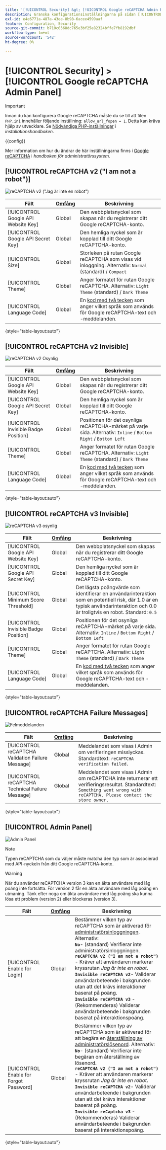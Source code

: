 ```yaml
---
title: '[!UICONTROL Security] &gt; [!UICONTROL Google reCAPTCHA Admin Panel]'
description: Granska konfigurationsinställningarna på sidan [!UICONTROL Security] &gt; [!UICONTROL Google reCAPTCHA Admin Panel] i Commerce Admin.
exl-id: e4e6771a-487a-43ee-8b98-6acee4599aaf
feature: Configuration, Security
source-git-commit: b710c0368dc765e3bf25e82324bffe7fb8192dbf
workflow-type: tm+mt
source-wordcount: '542'
ht-degree: 0%

---
```


# [!UICONTROL Security] > [!UICONTROL Google reCAPTCHA Admin Panel]

>[!IMPORTANT]
>
>Innan du kan konfigurera Google reCAPTCHA måste du se till att filen `PHP.ini` innehåller följande inställning: `allow_url_fopen = 1`. Detta kan kräva hjälp av utvecklare. Se [Nödvändiga PHP-inställningar](https://experienceleague.adobe.com/docs/commerce-operations/installation-guide/prerequisites/php-settings.html) i _installationshandboken_.

{{config}}

Mer information om hur du ändrar de här inställningarna finns i [Google reCAPTCHA](../../systems/security-google-recaptcha.md) i _handboken för administratörssystem_.

## [!UICONTROL reCAPTCHA v2 ("I am not a robot")]

![reCAPTCHA v2 (&quot;Jag är inte en robot&quot;)](./assets/recaptcha-admin-v2-not-robot.png)<!-- zoom -->

| Fält | [Omfång](../../getting-started/websites-stores-views.md#scope-settings) | Beskrivning |
|--|--|--|
| [!UICONTROL Google API Website Key] | Global | Den webbplatsnyckel som skapas när du registrerar ditt Google reCAPTCHA-konto. |
| [!UICONTROL Google API Secret Key] | Global | Den hemliga nyckel som är kopplad till ditt Google reCAPTCHA-konto. |
| [!UICONTROL Size] | Global | Storleken på rutan Google reCAPTCHA som visas vid inloggning. Alternativ: `Normal` (standard) / `Compact` |
| [!UICONTROL Theme] | Global | Anger formatet för rutan Google reCAPTCHA. Alternativ: `Light Theme` (standard) / `Dark Theme` |
| [!UICONTROL Language Code] | Global | En [kod med två tecken](https://developers.google.com/recaptcha/docs/language) som anger vilket språk som används för Google reCAPTCHA-text och -meddelanden. |

{style="table-layout:auto"}

## [!UICONTROL reCAPTCHA v2 Invisible]

![reCAPTCHA v2 Osynlig](./assets/recaptcha-admin-v2-invisible.png)<!-- zoom -->

| Fält | [Omfång](../../getting-started/websites-stores-views.md#scope-settings) | Beskrivning |
|--|--|--|
| [!UICONTROL Google API Website Key] | Global | Den webbplatsnyckel som skapas när du registrerar ditt Google reCAPTCHA-konto. |
| [!UICONTROL Google API Secret Key] | Global | Den hemliga nyckel som är kopplad till ditt Google reCAPTCHA-konto. |
| [!UICONTROL Invisible Badge Position] | Global | Positionen för det osynliga reCAPTCHA-märket på varje sida. Alternativ: `Inline` / `Bottom Right` / `Bottom Left` |
| [!UICONTROL Theme] | Global | Anger formatet för rutan Google reCAPTCHA. Alternativ: `Light Theme` (standard) / `Dark Theme` |
| [!UICONTROL Language Code] | Global | En [kod med två tecken](https://developers.google.com/recaptcha/docs/language) som anger vilket språk som används för Google reCAPTCHA-text och -meddelanden. |

{style="table-layout:auto"}

## [!UICONTROL reCAPTCHA v3 Invisible]

![reCAPTCHA v3 osynlig](./assets/recaptcha-admin-v3-invisible.png)<!-- zoom -->

| Fält | [Omfång](../../getting-started/websites-stores-views.md#scope-settings) | Beskrivning |
|--|--|--|
| [!UICONTROL Google API Website Key] | Global | Den webbplatsnyckel som skapas när du registrerar ditt Google reCAPTCHA-konto. |
| [!UICONTROL Google API Secret Key] | Global | Den hemliga nyckel som är kopplad till ditt Google reCAPTCHA-konto. |
| [!UICONTROL Minimum Score Threshold] | Global | Det lägsta poängvärde som identifierar en användarinteraktion som en potentiell risk, där 1.0 är en typisk användarinteraktion och 0.0 är troligtvis en robot. Standard: `0.5` |
| [!UICONTROL Invisible Badge Position] | Global | Positionen för det osynliga reCAPTCHA-märket på varje sida. Alternativ: `Inline` / `Bottom Right` / `Bottom Left` |
| [!UICONTROL Theme] | Global | Anger formatet för rutan Google reCAPTCHA. Alternativ: `Light Theme` (standard) / `Dark Theme` |
| [!UICONTROL Language Code] | Global | En [kod med två tecken](https://developers.google.com/recaptcha/docs/language) som anger vilket språk som används för Google reCAPTCHA-text och -meddelanden. |

{style="table-layout:auto"}

## [!UICONTROL reCAPTCHA Failure Messages]

![Felmeddelanden](./assets/recaptcha-admin-failure-messages.png)<!-- zoom -->

| Fält | [Omfång](../../getting-started/websites-stores-views.md#scope-settings) | Beskrivning |
|--|--|--|
| [!UICONTROL reCAPTCHA Validation Failure Message] | Global | Meddelandet som visas i Admin om verifieringen misslyckas. Standardtext: `reCAPTCHA verification failed.` |
| [!UICONTROL reCAPTCHA Technical Failure Message] | Global | Meddelandet som visas i Admin om reCAPTCHA inte returnerar ett verifieringsresultat. Standardtext: `Something went wrong with reCAPTCHA. Please contact the store owner.` |

{style="table-layout:auto"}

## [!UICONTROL Admin Panel]

![Admin Panel](./assets/recaptcha-admin-panel.png)<!-- zoom -->

>[!NOTE]
>
>Typen reCAPTCHA som du väljer måste matcha den typ som är associerad med API-nyckeln från ditt Google reCAPTCHA-konto.

>[!WARNING]
>
>När du använder reCAPTCHA version 3 kan en äkta användare med låg poäng inte fortsätta. För version 2 får en äkta användare med låg poäng en utmaning. Tänk efter noga om äkta användare med låg poäng ska kunna lösa ett problem (version 2) eller blockeras (version 3).

| Fält | [Omfång](../../getting-started/websites-stores-views.md#scope-settings) | Beskrivning |
|--|--|--|
| [!UICONTROL Enable for Login] | Global | Bestämmer vilken typ av reCAPTCHA som är aktiverad för [administratörsinloggningen](https://experienceleague.adobe.com/docs/commerce-admin/start/admin/admin-signin.html). Alternativ:<br/>**`No`**- (standard) Verifierar inte administratörsinloggningen.<br />**`reCAPTCHA v2 ("I am not a robot")`** - Kräver att användaren markerar kryssrutan _Jag är inte en robot_.<br />**`Invisible reCAPTCHA v2`**- Validerar användarbeteende i bakgrunden utan att det krävs interaktioner baserat på poäng.<br/>**`Invisible reCAPTCHA v3`** - (Rekommenderas) Validerar användarbeteende i bakgrunden baserat på interaktionspoäng. |
| [!UICONTROL Enable for Forgot Password] | Global | Bestämmer vilken typ av reCAPTCHA som är aktiverad för att begära en [återställning av administratörslösenord](https://experienceleague.adobe.com/docs/commerce-admin/start/admin/admin-signin.html#reset-your-password). Alternativ:<br/>**`No`**- (standard) Verifierar inte begäran om återställning av lösenord.<br />**`reCAPTCHA v2 ("I am not a robot")`** - Kräver att användaren markerar kryssrutan _Jag är inte en robot_.<br />**`Invisible reCAPTCHA v2`**- Validerar användarbeteende i bakgrunden utan att det krävs interaktioner baserat på poäng.<br/>**`Invisible reCaptcha v3`** - (Rekommenderas) Validerar användarbeteende i bakgrunden baserat på interaktionspoäng. |

{style="table-layout:auto"}

